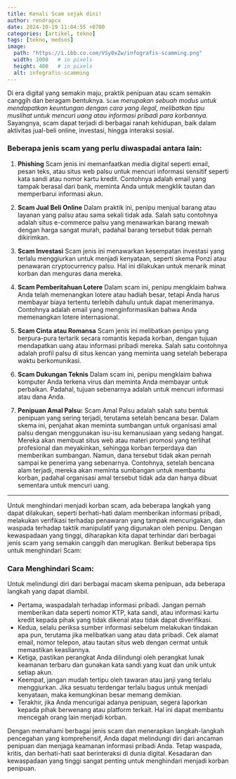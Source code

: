 ```yaml
---
title: Kenali Scam sejak dini!
author: rendrapcx
date: 2024-10-19 11:04:55 +0700
categories: [artikel, tekno]
tags: [tekno, medsos]
image:
  path: "https://i.ibb.co.com/VSy0xZw/infografis-scamming.png"
  width: 1000   # in pixels
  height: 400   # in pixels
  alt: infografis-scamming
---
```




Di era digital yang semakin maju, praktik penipuan atau scam semakin canggih dan beragam bentuknya. `Scam` *merupakan sebuah modus untuk mendapatkan keuntungan dengan cara yang ilegal, melibatkan tipu muslihat untuk mencuri uang atau informasi pribadi para korbannya*. Sayangnya, scam dapat terjadi di berbagai ranah kehidupan, baik dalam aktivitas jual-beli online, investasi, hingga interaksi sosial.

### Beberapa jenis scam yang perlu diwaspadai antara lain:

1. **Phishing**
   Scam jenis ini memanfaatkan media digital seperti email, pesan teks, atau situs web palsu untuk mencuri informasi sensitif seperti kata sandi atau nomor kartu kredit. Contohnya adalah email yang tampak berasal dari bank, meminta Anda untuk mengklik tautan dan memperbarui informasi akun.

2. **Scam Jual Beli Online**
   Dalam praktik ini, penipu menjual barang atau layanan yang palsu atau sama sekali tidak ada. Salah satu contohnya adalah situs e-commerce palsu yang menawarkan barang mewah dengan harga sangat murah, padahal barang tersebut tidak pernah dikirimkan.

3. **Scam Investasi**
   Scam jenis ini menawarkan kesempatan investasi yang terlalu menggiurkan untuk menjadi kenyataan, seperti skema Ponzi atau penawaran cryptocurrency palsu. Hal ini dilakukan untuk menarik minat korban dan menguras dana mereka.

4. **Scam Pemberitahuan Lotere**
   Dalam scam ini, penipu mengklaim bahwa Anda telah memenangkan lotere atau hadiah besar, tetapi Anda harus membayar biaya tertentu terlebih dahulu untuk dapat menerimanya. Contohnya adalah email yang menginformasikan bahwa Anda memenangkan lotere internasional.

5. **Scam Cinta atau Romansa**
   Scam jenis ini melibatkan penipu yang berpura-pura tertarik secara romantis kepada korban, dengan tujuan mendapatkan uang atau informasi pribadi mereka. Salah satu contohnya adalah profil palsu di situs kencan yang meminta uang setelah beberapa waktu berkomunikasi.

6. **Scam Dukungan Teknis**
   Dalam scam ini, penipu mengklaim bahwa komputer Anda terkena virus dan meminta Anda membayar untuk perbaikan. Padahal, tujuan sebenarnya adalah untuk mencuri informasi atau dana Anda.

7. **Penipuan Amal Palsu:** 
   Scam Amal Palsu adalah salah satu bentuk penipuan yang sering terjadi, terutama setelah bencana besar. Dalam skema ini, penjahat akan meminta sumbangan untuk organisasi amal palsu dengan menggunakan isu-isu kemanusiaan yang sedang hangat. Mereka akan membuat situs web atau materi promosi yang terlihat profesional dan meyakinkan, sehingga korban terperdaya dan memberikan sumbangan. Namun, dana tersebut tidak akan pernah sampai ke penerima yang sebenarnya. Contohnya, setelah bencana alam terjadi, mereka akan meminta sumbangan untuk membantu korban, padahal organisasi amal tersebut tidak ada dan hanya dibuat sementara untuk mencuri uang.

---

Untuk menghindari menjadi korban scam, ada beberapa langkah yang dapat dilakukan, seperti berhati-hati dalam memberikan informasi pribadi, melakukan verifikasi terhadap penawaran yang tampak mencurigakan, dan waspada terhadap taktik manipulatif yang digunakan oleh penipu. Dengan kewaspadaan yang tinggi, diharapkan kita dapat terhindar dari berbagai jenis scam yang semakin canggih dan merugikan. Berikut beberapa tips untuk menghindari Scam:

### Cara Menghindari Scam: 
Untuk melindungi diri dari berbagai macam skema penipuan, ada beberapa langkah yang dapat diambil. 
- Pertama, waspadalah terhadap informasi pribadi. Jangan pernah memberikan data seperti nomor KTP, kata sandi, atau informasi kartu kredit kepada pihak yang tidak dikenal atau tidak dapat diverifikasi. 
- Kedua, selalu periksa sumber informasi sebelum melakukan tindakan apa pun, terutama jika melibatkan uang atau data pribadi. Cek alamat email, nomor telepon, atau tautan situs web dengan cermat untuk memastikan keasliannya. 
- Ketiga, pastikan perangkat Anda dilindungi oleh perangkat lunak keamanan terbaru dan gunakan kata sandi yang kuat dan unik untuk setiap akun. 
- Keempat, jangan mudah tertipu oleh tawaran atau janji yang terlalu menggiurkan. Jika sesuatu terdengar terlalu bagus untuk menjadi kenyataan, maka kemungkinan besar memang demikian. 
- Terakhir, jika Anda mencurigai adanya penipuan, segera laporkan kepada pihak berwenang atau platform terkait. Hal ini dapat membantu mencegah orang lain menjadi korban.

Dengan memahami berbagai jenis scam dan menerapkan langkah-langkah pencegahan yang komprehensif, Anda dapat melindungi diri dari ancaman penipuan dan menjaga keamanan informasi pribadi Anda. Tetap waspada, kritis, dan berhati-hati saat berinteraksi di dunia digital. Kesadaran dan kewaspadaan yang tinggi sangat penting untuk menghindari menjadi korban penipuan.
